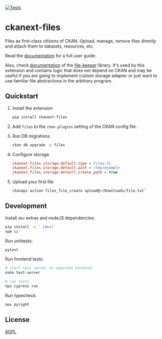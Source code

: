 [![Tests](https://github.com/DataShades/ckanext-files/actions/workflows/test.yml/badge.svg)](https://github.com/DataShades/ckanext-files/actions/workflows/test.yml)

# ckanext-files

Files as first-class citizens of CKAN. Upload, manage, remove files directly
and attach them to datasets, resources, etc.

Read the [documentation](https://datashades.github.io/ckanext-files/) for a full user guide.

Also, check [documentation](https://datashades.github.io/file-keeper/) of the
[file-keeper](https://pypi.org/project/file-keeper/) library. It's used by this
extension and contains logic that does not depend on CKAN and may be useful if
you are going to implement custom storage adapter or just want to use familiar
file abstractions in the arbitrary program.


## Quickstart

1. Install the extension
   ```sh
   pip install ckanext-files
   ```

1. Add `files` to the `ckan.plugins` setting of the CKAN config file.

1. Run DB migrations
   ```sh
   ckan db upgrade -p files
   ```

1. Configure storage

    ```ini
    ckanext.files.storage.default.type = files:fs
    ckanext.files.storage.default.path = /tmp/example
    ckanext.files.storage.default.create_path = true
    ```

1. Upload your first file

    ```sh
    ckanapi action files_file_create upload@~/Downloads/file.txt`
    ```


## Development

Install `dev` extras and nodeJS dependencies:

```sh
pip install -e '.[dev]'
npm ci
```

Run unittests:
```sh
pytest
```

Run frontend tests:
```sh
# start test server in separate terminal
make test-server

# run tests
npx cypress run
```

Run typecheck:
```sh
npx pyright
```


## License

[AGPL](https://www.gnu.org/licenses/agpl-3.0.en.html)
